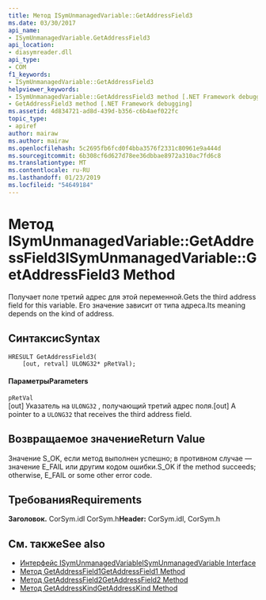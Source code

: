 ```yaml
---
title: Метод ISymUnmanagedVariable::GetAddressField3
ms.date: 03/30/2017
api_name:
- ISymUnmanagedVariable.GetAddressField3
api_location:
- diasymreader.dll
api_type:
- COM
f1_keywords:
- ISymUnmanagedVariable::GetAddressField3
helpviewer_keywords:
- ISymUnmanagedVariable::GetAddressField3 method [.NET Framework debugging]
- GetAddressField3 method [.NET Framework debugging]
ms.assetid: 4d834721-ad8d-439d-b356-c6b4aef022fc
topic_type:
- apiref
author: mairaw
ms.author: mairaw
ms.openlocfilehash: 5c2695fb6fcd0f4bba3576f2331c80961e9a444d
ms.sourcegitcommit: 6b308cf6d627d78ee36dbbae8972a310ac7fd6c8
ms.translationtype: MT
ms.contentlocale: ru-RU
ms.lasthandoff: 01/23/2019
ms.locfileid: "54649184"
---
```

# <a name="isymunmanagedvariablegetaddressfield3-method"></a><span data-ttu-id="b6096-102">Метод ISymUnmanagedVariable::GetAddressField3</span><span class="sxs-lookup"><span data-stu-id="b6096-102">ISymUnmanagedVariable::GetAddressField3 Method</span></span>
<span data-ttu-id="b6096-103">Получает поле третий адрес для этой переменной.</span><span class="sxs-lookup"><span data-stu-id="b6096-103">Gets the third address field for this variable.</span></span> <span data-ttu-id="b6096-104">Его значение зависит от типа адреса.</span><span class="sxs-lookup"><span data-stu-id="b6096-104">Its meaning depends on the kind of address.</span></span>  
  
## <a name="syntax"></a><span data-ttu-id="b6096-105">Синтаксис</span><span class="sxs-lookup"><span data-stu-id="b6096-105">Syntax</span></span>  
  
```  
HRESULT GetAddressField3(  
    [out, retval] ULONG32* pRetVal);  
```  
  
#### <a name="parameters"></a><span data-ttu-id="b6096-106">Параметры</span><span class="sxs-lookup"><span data-stu-id="b6096-106">Parameters</span></span>  
 `pRetVal`  
 <span data-ttu-id="b6096-107">[out] Указатель на `ULONG32` , получающий третий адрес поля.</span><span class="sxs-lookup"><span data-stu-id="b6096-107">[out] A pointer to a `ULONG32` that receives the third address field.</span></span>  
  
## <a name="return-value"></a><span data-ttu-id="b6096-108">Возвращаемое значение</span><span class="sxs-lookup"><span data-stu-id="b6096-108">Return Value</span></span>  
 <span data-ttu-id="b6096-109">Значение S_OK, если метод выполнен успешно; в противном случае — значение E_FAIL или другим кодом ошибки.</span><span class="sxs-lookup"><span data-stu-id="b6096-109">S_OK if the method succeeds; otherwise, E_FAIL or some other error code.</span></span>  
  
## <a name="requirements"></a><span data-ttu-id="b6096-110">Требования</span><span class="sxs-lookup"><span data-stu-id="b6096-110">Requirements</span></span>  
 <span data-ttu-id="b6096-111">**Заголовок.** CorSym.idl CorSym.h</span><span class="sxs-lookup"><span data-stu-id="b6096-111">**Header:** CorSym.idl, CorSym.h</span></span>  
  
## <a name="see-also"></a><span data-ttu-id="b6096-112">См. также</span><span class="sxs-lookup"><span data-stu-id="b6096-112">See also</span></span>
- [<span data-ttu-id="b6096-113">Интерфейс ISymUnmanagedVariable</span><span class="sxs-lookup"><span data-stu-id="b6096-113">ISymUnmanagedVariable Interface</span></span>](../../../../docs/framework/unmanaged-api/diagnostics/isymunmanagedvariable-interface.md)
- [<span data-ttu-id="b6096-114">Метод GetAddressField1</span><span class="sxs-lookup"><span data-stu-id="b6096-114">GetAddressField1 Method</span></span>](../../../../docs/framework/unmanaged-api/diagnostics/isymunmanagedvariable-getaddressfield1-method.md)
- [<span data-ttu-id="b6096-115">Метод GetAddressField2</span><span class="sxs-lookup"><span data-stu-id="b6096-115">GetAddressField2 Method</span></span>](../../../../docs/framework/unmanaged-api/diagnostics/isymunmanagedvariable-getaddressfield2-method.md)
- [<span data-ttu-id="b6096-116">Метод GetAddressKind</span><span class="sxs-lookup"><span data-stu-id="b6096-116">GetAddressKind Method</span></span>](../../../../docs/framework/unmanaged-api/diagnostics/isymunmanagedvariable-getaddresskind-method.md)
